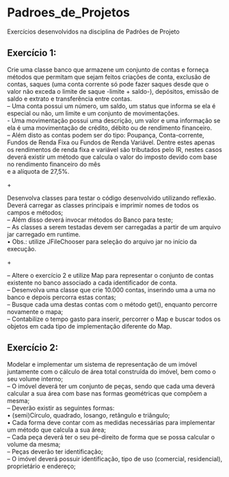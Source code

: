 <h1> Padroes_de_Projetos </h1>
Exercícios desenvolvidos na disciplina de Padrões de Projeto

  <h2>Exercício 1: </h2>

<p>Crie uma classe banco que armazene um conjunto de contas e forneça métodos que permitam que sejam feitos criações de conta, exclusão de contas,
  saques (uma conta corrente só pode fazer saques desde que o valor não exceda o limite de saque -limite + saldo-), depósitos, emissão de saldo e extrato e transferência entre contas.<br>
– Uma conta possui um número, um saldo, um status que informa se ela é especial ou não, um limite e um conjunto de movimentações.<br>
- Uma movimentação possui uma descrição, um valor e uma informação se ela é uma movimentação de crédito, débito ou de rendimento financeiro.<br>
– Além disto as contas podem ser do tipo: Poupança, Conta-corrente, Fundos de Renda Fixa ou Fundos de Renda Variável. Dentre estes apenas os rendimentos
de renda fixa e variável são tributados pelo IR, nestes casos deverá existir um método que calcula o valor do imposto devido com base no rendimento financeiro do mês <br> e a alíquota de 27,5%. </p>

<p>+ </p>

<p>Desenvolva classes para testar o código desenvolvido utilizando reflexão. Deverá carregar as classes principais e imprimir nomes de todos os campos e métodos;<br>
– Além disso deverá invocar métodos do Banco para teste;<br>
– As classes a serem testadas devem ser carregadas a partir de um arquivo jar carregado em runtime.<br>
  • Obs.: utilize JFileChooser para seleção do arquivo jar no início da execução.</p>

<p>+ </p>

<p> – Altere o exercício 2 e utilize Map para representar o
conjunto de contas existente no banco associado a cada
identificador de conta. <br>
– Desenvolva uma classe que crie 10.000 contas, inserindo
uma a uma no banco e depois percorra estas contas; <br>
– Busque cada uma destas contas com o método get(),
enquanto percorre novamente o mapa; <br>
– Contabilize o tempo gasto para inserir, percorrer o Map e
buscar todos os objetos em cada tipo de implementação
diferente do Map. <p>
  

  <h2>Exercício 2:</h2>

<p>Modelar e implementar um sistema de representação de um imóvel juntamente com o cálculo de área total construída do imóvel, bem como o seu volume interno; <br>
– O imóvel deverá ter um conjunto de peças, sendo que cada uma deverá calcular a sua área com base nas formas geométricas que compõem a mesma; <br>
– Deverão existir as seguintes formas:<br>
• (semi)Círculo, quadrado, losango, retângulo e triângulo; <br>
• Cada forma deve contar com as medidas necessárias para implementar um método que calcula a sua área; <br>
– Cada peça deverá ter o seu pé-direito de forma que se possa calcular o volume da mesma; <br>
– Peças deverão ter identificação; <br>
– O imóvel deverá possuir identificação, tipo de uso (comercial, residencial), proprietário e endereço;</p> <br>
